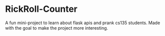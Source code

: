 # RickRoll-Counter

A fun mini-project to learn about flask apis and prank cs135 students. Made with the goal to make the project more interesting.

